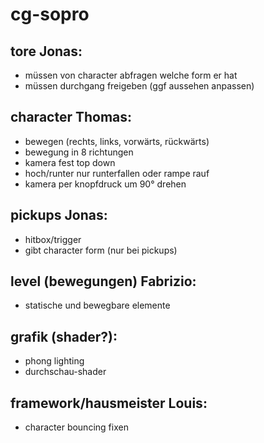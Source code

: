 # cg-sopro

## tore Jonas:
- müssen von character abfragen welche form er hat
- müssen durchgang freigeben (ggf aussehen anpassen)

## character Thomas:
- bewegen (rechts, links, vorwärts, rückwärts)
- bewegung in 8 richtungen
- kamera fest top down
- hoch/runter nur runterfallen oder rampe rauf
- kamera per knopfdruck um 90° drehen

## pickups Jonas:
- hitbox/trigger
- gibt character form (nur bei pickups)

## level (bewegungen) Fabrizio:
- statische und bewegbare elemente

## grafik (shader?):
- phong lighting
- durchschau-shader

## framework/hausmeister Louis:
- character bouncing fixen
